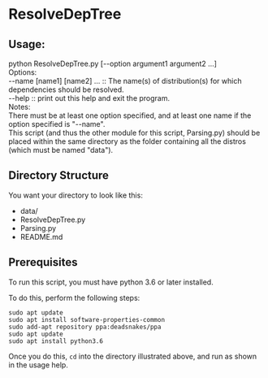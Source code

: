 # ResolveDepTree

## Usage: <br/>
python ResolveDepTree.py [--option argument1 argument2 ...]<br/>
Options:<br/>
    --name [name1] [name2] ...   :: The name(s) of distribution(s) for which dependencies should be resolved.<br/>
    --help                       :: print out this help and exit the program.<br/>
Notes: <br/>
There must be at least one option specified, and at least one name if the option specified is "--name".<br/>
This script (and thus the other module for this script, Parsing.py) should be placed within the same directory as the folder containing all the distros (which must be named "data").

## Directory Structure

You want your directory to look like this:

* data/
* ResolveDepTree.py
* Parsing.py
* README.md

## Prerequisites

To run this script, you must have python 3.6 or later installed.

To do this, perform the following steps:
```
sudo apt update
sudo apt install software-properties-common
sudo add-apt repository ppa:deadsnakes/ppa
sudo apt update
sudo apt install python3.6
```

Once you do this, `cd` into the directory illustrated above, and run as shown in the usage help.
